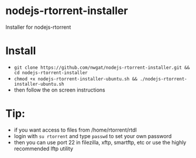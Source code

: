 # nodejs-rtorrent-installer
Installer for nodejs-rtorrent

# Install
* `git clone https://github.com/nwgat/nodejs-rtorrent-installer.git && cd nodejs-rtorrent-installer`
* `chmod +x nodejs-rtorrent-installer-ubuntu.sh && ./nodejs-rtorrent-installer-ubuntu.sh`
* then follow the on screen instructions

# Tip:
* if you want access to files from /home/rtorrent/rtdl
* login with `su rtorrent` and type `passwd` to set your own password
* then you can use port 22 in filezilla, xftp, smartftp, etc or use the highly recommended lftp utility

